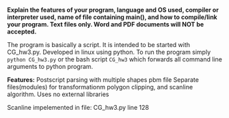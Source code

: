 **Explain the features of your program, language and OS used, compiler or interpreter used, name of file containing main(), and how to compile/link your program. Text files only. Word and PDF documents will NOT be accepted.**

The program is basically a script. It is intended to be started with CG_hw3.py.
Developed in linux using python. To run the program simply `python CG_hw3.py` or the bash script `CG_hw3` which forwards all command line arguments to python program.

**Features:**
Postscript parsing with multiple shapes
pbm file
Separate files(modules) for transformationm polygon clipping, and scanline algorithm.
Uses no external libraries

Scanline impelemented in file: CG_hw3.py line 128